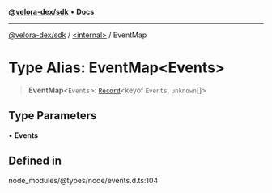 [**@velora-dex/sdk**](../../README.md) • **Docs**

***

[@velora-dex/sdk](../../globals.md) / [\<internal\>](../README.md) / EventMap

# Type Alias: EventMap\<Events\>

> **EventMap**\<`Events`\>: [`Record`](Record.md)\<keyof `Events`, `unknown`[]\>

## Type Parameters

• **Events**

## Defined in

node\_modules/@types/node/events.d.ts:104
